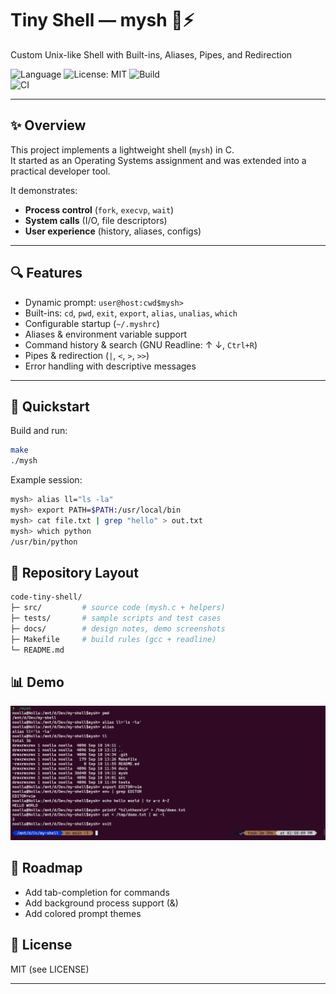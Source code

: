 # Tiny Shell — mysh 🐚⚡  
Custom Unix-like Shell with Built-ins, Aliases, Pipes, and Redirection  

![Language](https://img.shields.io/badge/language-C-blue.svg) 
![License: MIT](https://img.shields.io/badge/License-MIT-green.svg) 
![Build](https://img.shields.io/badge/build-Makefile-orange.svg)  
![CI](https://github.com/NoellaButi/code-tiny-shell/actions/workflows/ci.yml/badge.svg?branch=main)

---

## ✨ Overview
This project implements a lightweight shell (`mysh`) in C.  
It started as an Operating Systems assignment and was extended into a practical developer tool.  

It demonstrates:
- **Process control** (`fork`, `execvp`, `wait`)  
- **System calls** (I/O, file descriptors)  
- **User experience** (history, aliases, configs)  

---

## 🔍 Features
- Dynamic prompt: `user@host:cwd$mysh>`  
- Built-ins: `cd`, `pwd`, `exit`, `export`, `alias`, `unalias`, `which`  
- Configurable startup (`~/.myshrc`)  
- Aliases & environment variable support  
- Command history & search (GNU Readline: ↑ ↓, `Ctrl+R`)  
- Pipes & redirection (`|`, `<`, `>`, `>>`)  
- Error handling with descriptive messages  

---

## 🚦 Quickstart

Build and run:
```bash
make
./mysh
```

Example session:
```bash
mysh> alias ll="ls -la"
mysh> export PATH=$PATH:/usr/local/bin
mysh> cat file.txt | grep "hello" > out.txt
mysh> which python
/usr/bin/python
```

## 📁 Repository Layout
```bash
code-tiny-shell/
├─ src/         # source code (mysh.c + helpers)
├─ tests/       # sample scripts and test cases
├─ docs/        # design notes, demo screenshots
├─ Makefile     # build rules (gcc + readline)
└─ README.md
```

## 📊 Demo
![Demo](docs/demo.png)

## 🔮 Roadmap
- Add tab-completion for commands
- Add background process support (&)
- Add colored prompt themes

## 📜 License
MIT (see LICENSE)

---

